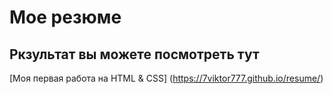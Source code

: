 # Мое резюме

## Ркзультат вы можете посмотреть тут

[Моя первая работа на HTML & CSS] (https://7viktor777.github.io/resume/)
